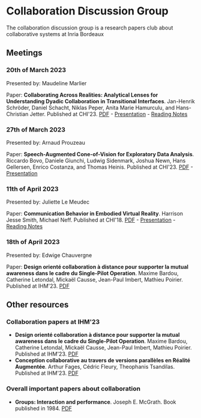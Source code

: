 # Collaboration Discussion Group

The collaboration discussion group is a research papers club about collaborative systems at Inria Bordeaux

## Meetings

### 20th of March 2023

Presented by: Maudeline Marlier

Paper: **Collaborating Across Realities: Analytical Lenses for Understanding Dyadic Collaboration in Transitional Interfaces**. Jan-Henrik Schröder, Daniel Schacht, Niklas Peper, Anita Marie Hamurculu, and Hans-Christian Jetter. Published at CHI'23. [PDF](https://www.imis.uni-luebeck.de/sites/default/files/2023-03/chi23-203.pdf) -  [Presentation](./Presentation/Collaborating_Across_Realities_Analytical_Lenses_for_Understanding_Dyadic_Collaboration_in_Transitional_Interfaces.pdf) - [Reading Notes](./Notes/NotesMaudeline_Pres_200323.md)

### 27th of March 2023

Presented by: Arnaud Prouzeau

Paper: **Speech-Augmented Cone-of-Vision for Exploratory Data Analysis**. Riccardo Bovo, Daniele Giunchi, Ludwig Sidenmark, Joshua Newn, Hans Gellersen, Enrico Costanza, and Thomas Heinis. Published at CHI'23. [PDF](https://eprints.lancs.ac.uk/id/eprint/188254/1/chi23b_sub5452_cam_i16.pdf) -  [Presentation](./Presentation/Speech_Augmented_Cone_of_Vision_for_Exploratory_Data_Analysis.pdf)

### 11th of April 2023

Presented by: Juliette Le Meudec

Paper: **Communication Behavior in Embodied Virtual Reality**. Harrison Jesse Smith, Michael Neff. Published at CHI'18. [PDF](https://research.facebook.com/file/142480964706828/vrcommunication_finalchi_v2.pdf) - [Presentation](./Presentation/Communication_Behavior_in_Embodied_Virtual_Reality_pres.pdf) - [Reading Notes](./Notes/Communication_Behavior_in_Embodied_Virtual_Reality_notes.pdf)

### 18th of April 2023

Presented by: Edwige Chauvergne

Paper: **Design orienté collaboration à distance pour supporter la mutual awareness dans le cadre du Single-Pilot Operation**. Maxime Bardou, Catherine Letondal, Mickaël Causse, Jean-Paul Imbert, Mathieu Poirier. Published at IHM'23. [PDF](https://hal.science/IHM-2023/hal-04017286v1)




## Other resources


### Collaboration papers at IHM'23

- **Design orienté collaboration à distance pour supporter la mutual awareness dans le cadre du Single-Pilot Operation**. Maxime Bardou, Catherine Letondal, Mickaël Causse, Jean-Paul Imbert, Mathieu Poirier. Published at IHM'23. [PDF](https://hal.science/IHM-2023/hal-04017286v1)
- **Conception collaborative au travers de versions parallèles en Réalité Augmentée**. Arthur Fages, Cédric Fleury, Theophanis Tsandilas. Published at IHM'23. [PDF](https://hal.science/IHM-2023/hal-04014986v1)

### Overall important papers about collaboration

- **Groups: Interaction and performance**. Joseph E. McGrath. Book published in 1984. [PDF](http://users.ece.utexas.edu/~perry/education/382v-s08/papers/mcgrath84.pdf)